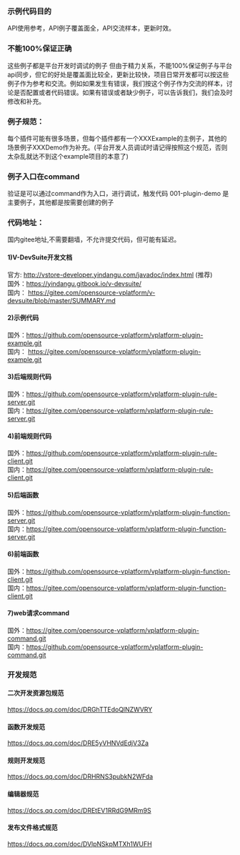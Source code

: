### 示例代码目的

API使用参考，API例子覆盖面全，API交流样本，更新时效。

### 不能100%保证正确

这些例子都是平台开发时调试的例子
但由于精力关系，不能100%保证例子与平台api同步，但它的好处是覆盖面比较全，更新比较快，项目日常开发都可以按这些例子作为参考和交流。例如如果发生有错误，我们按这个例子作为交流的样本，讨论是否配置或者代码错误。如果有错误或者缺少例子，可以告诉我们，我们会及时修改和补充。

### 例子规范：

每个插件可能有很多场景，但每个插件都有一个XXXExample的主例子，其他的场景例子XXXDemo作为补充。(平台开发人员调试时请记得按照这个规范，否则太杂乱就达不到这个example项目的本意了)


### 例子入口在command
验证是可以通过command作为入口，进行调试，触发代码
001-plugin-demo 是主要例子，其他都是按需要创建的例子

### 代码地址：
国内gitee地址,不需要翻墙，不允许提交代码，但可能有延迟。
#### 1)V-DevSuite开发文档
官方: http://vstore-developer.yindangu.com/javadoc/index.html (推荐)<br/>
国外：https://yindangu.gitbook.io/v-devsuite/ <br/>
国内： https://gitee.com/opensource-vplatform/v-devsuite/blob/master/SUMMARY.md<br/>

#### 2)示例代码
国外：https://github.com/opensource-vplatform/vplatform-plugin-example.git<br/>
国内： https://gitee.com/opensource-vplatform/vplatform-plugin-example.git<br/>

#### 3)后端规则代码
国外：https://github.com/opensource-vplatform/vplatform-plugin-rule-server.git<br/>
国内：https://gitee.com/opensource-vplatform/vplatform-plugin-rule-server.git<br/>

#### 4)前端规则代码
国外：https://github.com/opensource-vplatform/vplatform-plugin-rule-client.git<br/>
国内：https://gitee.com/opensource-vplatform/vplatform-plugin-rule-client.git<br/>

#### 5)后端函数
国外：https://github.com/opensource-vplatform/vplatform-plugin-function-server.git<br/>
国内：https://gitee.com/opensource-vplatform/vplatform-plugin-function-server.git<br/>

#### 6)前端函数
国外：https://github.com/opensource-vplatform/vplatform-plugin-function-client.git<br/>
国内：https://gitee.com/opensource-vplatform/vplatform-plugin-function-client.git<br/>

#### 7)web请求command
国外：https://gitee.com/opensource-vplatform/vplatform-plugin-command.git<br/>
国内：https://github.com/opensource-vplatform/vplatform-plugin-command.git<br/>

### 开发规范
#### 二次开发资源包规范
https://docs.qq.com/doc/DRGhTTEdoQlNZWVRY </br>

#### 函数开发规范
https://docs.qq.com/doc/DRE5yVHNVdEdjV3Za </br>

#### 规则开发规范
https://docs.qq.com/doc/DRHRNS3pubkN2WFda </br>

#### 编辑器规范
https://docs.qq.com/doc/DREtEV1RRdG9MRm9S </br>

#### 发布文件格式规范
https://docs.qq.com/doc/DVlpNSkpMTXh1WUFH </br>